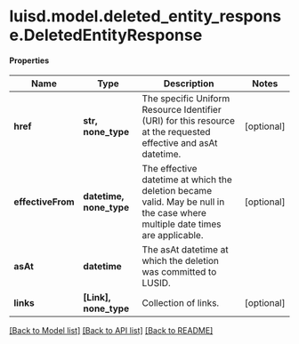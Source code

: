 # luisd.model.deleted_entity_response.DeletedEntityResponse

#### Properties
Name | Type | Description | Notes
------------ | ------------- | ------------- | -------------
**href** | **str, none_type** | The specific Uniform Resource Identifier (URI) for this resource at the requested effective and asAt datetime. | [optional] 
**effectiveFrom** | **datetime, none_type** | The effective datetime at which the deletion became valid. May be null in the case where multiple date times are applicable. | [optional] 
**asAt** | **datetime** | The asAt datetime at which the deletion was committed to LUSID. | 
**links** | **[Link], none_type** | Collection of links. | [optional] 

[[Back to Model list]](../../README.md#documentation-for-models) [[Back to API list]](../../README.md#documentation-for-api-endpoints) [[Back to README]](../../README.md)

